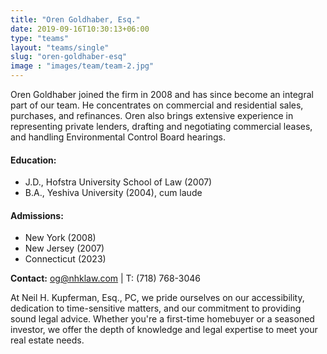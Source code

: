 ```yaml
---
title: "Oren Goldhaber, Esq."
date: 2019-09-16T10:30:13+06:00
type: "teams"
layout: "teams/single"
slug: "oren-goldhaber-esq"
image : "images/team/team-2.jpg"
---
```


Oren Goldhaber joined the firm in 2008 and has since become an integral part of our team. He concentrates on commercial and residential sales, purchases, and refinances. Oren also brings extensive experience in representing private lenders, drafting and negotiating commercial leases, and handling Environmental Control Board hearings.

#### Education:
- J.D., Hofstra University School of Law (2007)
- B.A., Yeshiva University (2004), cum laude

#### Admissions:
- New York (2008)
- New Jersey (2007)
- Connecticut (2023)

**Contact:** og@nhklaw.com | T: (718) 768-3046

At Neil H. Kupferman, Esq., PC, we pride ourselves on our accessibility, dedication to time-sensitive matters, and our commitment to providing sound legal advice. Whether you're a first-time homebuyer or a seasoned investor, we offer the depth of knowledge and legal expertise to meet your real estate needs.
